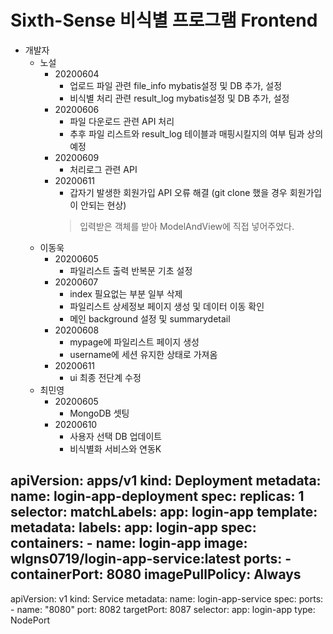 # Sixth-Sense 비식별 프로그램 Frontend
- 개발자
    - 노설
        + 20200604 
            + 업로드 파일 관련 file_info mybatis설정 및 DB 추가, 설정
            + 비식별 처리 관련 result_log mybatis설정 및 DB 추가, 설정
        + 20200606
            + 파일 다운로드 관련 API 처리 
            + 추후 파일 리스트와 result_log 테이블과 매핑시킬지의 여부 팀과 상의 예정
        + 20200609
            + 처리로그 관련 API
        + 20200611
            + 갑자기 발생한 회원가입 API 오류 해결 (git clone 했을 경우 회원가입이 안되는 현상)
            > 입력받은 객체를 받아 ModelAndView에 직접 넣어주었다.
    - 이동욱
        + 20200605
            + 파일리스트 출력 반복문 기초 설정
        + 20200607
            + index 필요없는 부분 일부 삭제
            + 파일리스트 상세정보 페이지 생성 및 데이터 이동 확인
            + 메인 background 설정 및 summarydetail 
        + 20200608
            + mypage에 파일리스트 페이지 생성
            + username에 세션 유지한 상태로 가져옴  
        + 20200611
            + ui 최종 전단계 수정
    - 최민영
        + 20200605
            + MongoDB 셋팅
        + 20200610
            + 사용자 선택 DB 업데이트
            + 비식별화 서비스와 연동K
    
apiVersion: apps/v1
kind: Deployment
metadata:
  name: login-app-deployment
spec:
  replicas: 1
  selector:
    matchLabels:
      app: login-app
  template:
    metadata:
      labels:
        app: login-app
    spec:
      containers:
      - name: login-app
        image: wlgns0719/login-app-service:latest
        ports:
        - containerPort: 8080
        imagePullPolicy: Always
------
apiVersion: v1
kind: Service
metadata:
  name: login-app-service
spec:
  ports:
    - name: "8080"
      port: 8082
      targetPort: 8087
  selector:
    app: login-app
  type: NodePort
